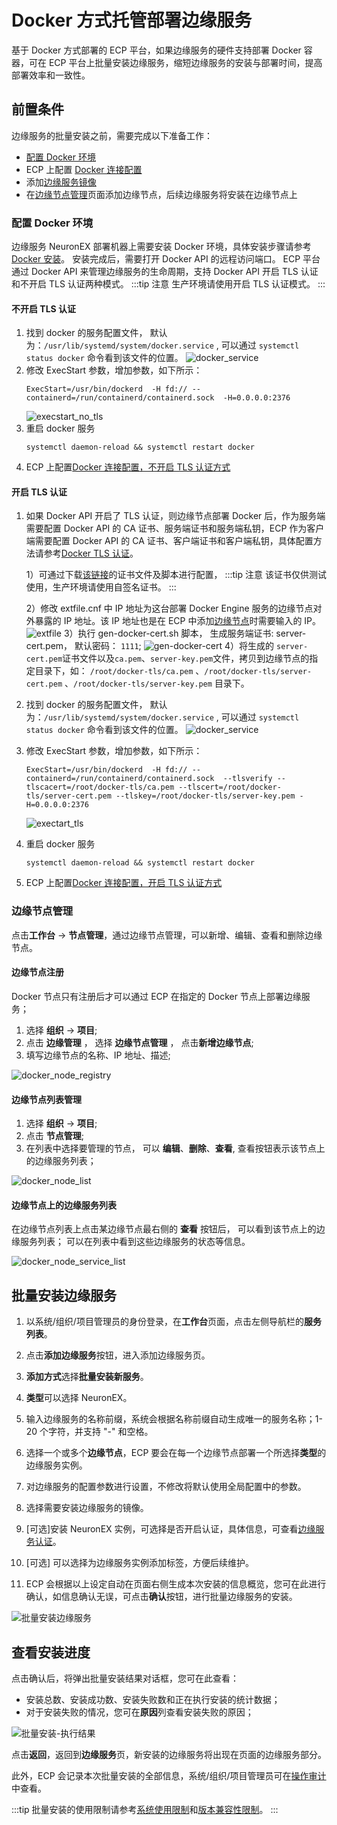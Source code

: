 # Docker 方式托管部署边缘服务

基于 Docker 方式部署的 ECP 平台，如果边缘服务的硬件支持部署 Docker 容器，可在 ECP 平台上批量安装边缘服务，缩短边缘服务的安装与部署时间，提高部署效率和一致性。

## 前置条件

边缘服务的批量安装之前，需要完成以下准备工作：

- [配置 Docker 环境](#配置-docker-环境)
- ECP 上配置 [Docker 连接配置](../system_admin/resource_config.md#docker连接配置)
- 添加[边缘服务镜像](../system_admin/resource_config.md#边缘服务镜像列表)
- 在[边缘节点管理](#边缘节点管理)页面添加边缘节点，后续边缘服务将安装在边缘节点上

### 配置 Docker 环境

边缘服务 NeuronEX 部署机器上需要安装 Docker 环境，具体安装步骤请参考[Docker 安装](https://docs.docker.com/engine/install/)。
安装完成后，需要打开 Docker API 的远程访问端口。 ECP 平台通过 Docker API 来管理边缘服务的生命周期，支持 Docker API 开启 TLS 认证和不开启 TLS 认证两种模式。
:::tip 注意
生产环境请使用开启 TLS 认证模式。
:::

#### 不开启 TLS 认证

1. 找到 docker 的服务配置文件， 默认为：`/usr/lib/systemd/system/docker.service` , 可以通过 `systemctl status docker` 命令看到该文件的位置。
   ![docker_service](./_assets/docker_service.png)
2. 修改 ExecStart 参数，增加参数，如下所示：
   ```shell
   ExecStart=/usr/bin/dockerd  -H fd:// --containerd=/run/containerd/containerd.sock  -H=0.0.0.0:2376
   ```
   ![execstart_no_tls](./_assets/execstart_no_tls.png)
3. 重启 docker 服务
   ```shell
   systemctl daemon-reload && systemctl restart docker
   ```
4. ECP 上配置[Docker 连接配置，不开启 TLS 认证方式](../system_admin/resource_config.md#不开启-tls-认证)

#### 开启 TLS 认证

1. 如果 Docker API 开启了 TLS 认证，则边缘节点部署 Docker 后，作为服务端需要配置 Docker API 的 CA 证书、服务端证书和服务端私钥，ECP 作为客户端需要配置 Docker API 的 CA 证书、客户端证书和客户端私钥，具体配置方法请参考[Docker TLS 认证](https://docs.docker.com/engine/security/https/)。

   1）可通过下载[该链接](https://github.com/emqx/emqx-ecp-docs/tree/main/ecp/resource/docker-tls)的证书文件及脚本进行配置，
   :::tip 注意
   该证书仅供测试使用，生产环境请使用自签名证书。
   :::

   2）修改 extfile.cnf 中 IP 地址为这台部署 Docker Engine 服务的边缘节点对外暴露的 IP 地址。该 IP 地址也是在 ECP 中添加[边缘节点](#边缘节点管理)时需要输入的 IP。
   ![extfile](./_assets/extfile.png)
   3）执行 gen-docker-cert.sh 脚本， 生成服务端证书: server-cert.pem， 默认密码： `1111`;
   ![gen-docker-cert](./_assets/gen-docker-cert.png)
   4）将生成的 `server-cert.pem`证书文件以及`ca.pem`、`server-key.pem`文件，拷贝到边缘节点的指定目录下，如： `/root/docker-tls/ca.pem` 、`/root/docker-tls/server-cert.pem` 、`/root/docker-tls/server-key.pem` 目录下。

2. 找到 docker 的服务配置文件， 默认为：`/usr/lib/systemd/system/docker.service` , 可以通过 `systemctl status docker` 命令看到该文件的位置。
   ![docker_service](./_assets/docker_service.png)
3. 修改 ExecStart 参数，增加参数，如下所示：
   ```shell
   ExecStart=/usr/bin/dockerd  -H fd:// --containerd=/run/containerd/containerd.sock  --tlsverify --tlscacert=/root/docker-tls/ca.pem --tlscert=/root/docker-tls/server-cert.pem --tlskey=/root/docker-tls/server-key.pem -H=0.0.0.0:2376
   ```
   ![exectart_tls](./_assets/exectart_tls.png)
4. 重启 docker 服务
   ```shell
   systemctl daemon-reload && systemctl restart docker
   ```
5. ECP 上配置[Docker 连接配置，开启 TLS 认证方式](../system_admin/resource_config.md#开启-tls-认证)

### 边缘节点管理

点击**工作台** -> **节点管理**，通过边缘节点管理，可以新增、编辑、查看和删除边缘节点。

#### 边缘节点注册

Docker 节点只有注册后才可以通过 ECP 在指定的 Docker 节点上部署边缘服务；

1. 选择 **组织** -> **项目**;
2. 点击 **边缘管理** ， 选择 **边缘节点管理** ， 点击**新增边缘节点**;
3. 填写边缘节点的名称、IP 地址、描述;

![docker_node_registry](./_assets/docker_node_registry.png)

#### 边缘节点列表管理

1. 选择 **组织** -> **项目**;
2. 点击 **节点管理**;
3. 在列表中选择要管理的节点， 可以 **编辑**、**删除**、**查看**, 查看按钮表示该节点上的边缘服务列表；

![docker_node_list](./_assets/docker_node_list.png)

#### 边缘节点上的边缘服务列表

在边缘节点列表上点击某边缘节点最右侧的 **查看** 按钮后， 可以看到该节点上的边缘服务列表；
可以在列表中看到这些边缘服务的状态等信息。

![docker_node_service_list](./_assets/docker_node_edge_service_list.png)

## 批量安装边缘服务

1. 以系统/组织/项目管理员的身份登录，在**工作台**页面，点击左侧导航栏的**服务列表**。

2. 点击**添加边缘服务**按钮，进入添加边缘服务页。

3. **添加方式**选择**批量安装新服务**。

4. **类型**可以选择 NeuronEX。

5. 输入边缘服务的名称前缀，系统会根据名称前缀自动生成唯一的服务名称；1-20 个字符，并支持 "-" 和空格。

6. 选择一个或多个**边缘节点**，ECP 要会在每一个边缘节点部署一个所选择**类型**的边缘服务实例。

7. 对边缘服务的配置参数进行设置，不修改将默认使用全局配置中的参数。

8. 选择需要安装边缘服务的镜像。

9. [可选]安装 NeuronEX 实例，可选择是否开启认证，具体信息，可查看[边缘服务认证](./e2c.md)。

10. [可选] 可以选择为边缘服务实例添加标签，方便后续维护。

11. ECP 会根据以上设定自动在页面右侧生成本次安装的信息概览，您可在此进行确认，如信息确认无误，可点击**确认**按钮，进行批量边缘服务的安装。

![批量安装边缘服务](./_assets/install-neuronex-by-docker.png)

## 查看安装进度

点击确认后，将弹出批量安装结果对话框，您可在此查看：

- 安装总数、安装成功数、安装失败数和正在执行安装的统计数据；
- 对于安装失败的情况，您可在**原因**列查看安装失败的原因；

![批量安装-执行结果](./_assets/edge-service-addbatch-results.png)

点击**返回**，返回到**边缘服务**页，新安装的边缘服务将出现在页面的边缘服务部分。

此外，ECP 会记录本次批量安装的全部信息，系统/组织/项目管理员可在[操作审计](../system_admin/operation_audit)中查看。

:::tip
批量安装的使用限制请参考[系统使用限制](../others/known_limitations)和[版本兼容性限制](../others/version_limitations)。
:::
